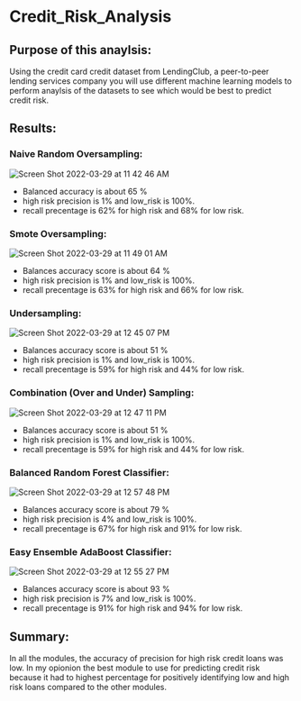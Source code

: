 # Credit_Risk_Analysis

## Purpose of this anaylsis: 

Using the credit card credit dataset from LendingClub, a peer-to-peer lending services company you will use different machine learning models to perform anaylsis of the datasets to see which would be best to predict credit risk.

## Results:

### Naive Random Oversampling: 
![Screen Shot 2022-03-29 at 11 42 46 AM](https://user-images.githubusercontent.com/93875400/160651225-08dc17b9-7026-411a-8873-b52e06d1d3e3.png)
* Balanced accuracy is about 65 % 
* high risk precision is 1% and low_risk is 100%.
* recall precentage is 62% for high risk and 68% for low risk.

### Smote Oversampling: 
![Screen Shot 2022-03-29 at 11 49 01 AM](https://user-images.githubusercontent.com/93875400/160652534-f9c6eeb6-c67c-47c8-b4ec-a0c382f1f0bd.png)
* Balances accuracy score is about 64 %
* high risk precision is 1% and low_risk is 100%.
* recall precentage is 63% for high risk and 66% for low risk.

### Undersampling:
![Screen Shot 2022-03-29 at 12 45 07 PM](https://user-images.githubusercontent.com/93875400/160663377-ff4d299d-7060-4309-b3c1-a069d1da1d66.png)
* Balances accuracy score is about 51 %
* high risk precision is 1% and low_risk is 100%.
* recall precentage is 59% for high risk and 44% for low risk.

### Combination (Over and Under) Sampling:
![Screen Shot 2022-03-29 at 12 47 11 PM](https://user-images.githubusercontent.com/93875400/160663727-7c38d598-1ae3-4da1-b4f1-d0f7d9a4c721.png)
* Balances accuracy score is about 51 %
* high risk precision is 1% and low_risk is 100%.
* recall precentage is 59% for high risk and 44% for low risk.

### Balanced Random Forest Classifier:
![Screen Shot 2022-03-29 at 12 57 48 PM](https://user-images.githubusercontent.com/93875400/160665594-2e26b61c-2ba1-4229-bc8c-ccddf2a12a2d.png)
* Balances accuracy score is about 79 %
* high risk precision is 4% and low_risk is 100%.
* recall precentage is 67% for high risk and 91% for low risk.

### Easy Ensemble AdaBoost Classifier:
![Screen Shot 2022-03-29 at 12 55 27 PM](https://user-images.githubusercontent.com/93875400/160665198-4b9f11f5-99d8-4916-939d-2128350f8b32.png)
* Balances accuracy score is about 93 %
* high risk precision is 7% and low_risk is 100%.
* recall precentage is 91% for high risk and 94% for low risk.

## Summary:

In all the modules, the accuracy of precision for high risk credit loans was low.
In my opionion the best module to use for predicting credit risk because it had to highest percentage for positively identifying low and high risk loans compared to the other modules. 

